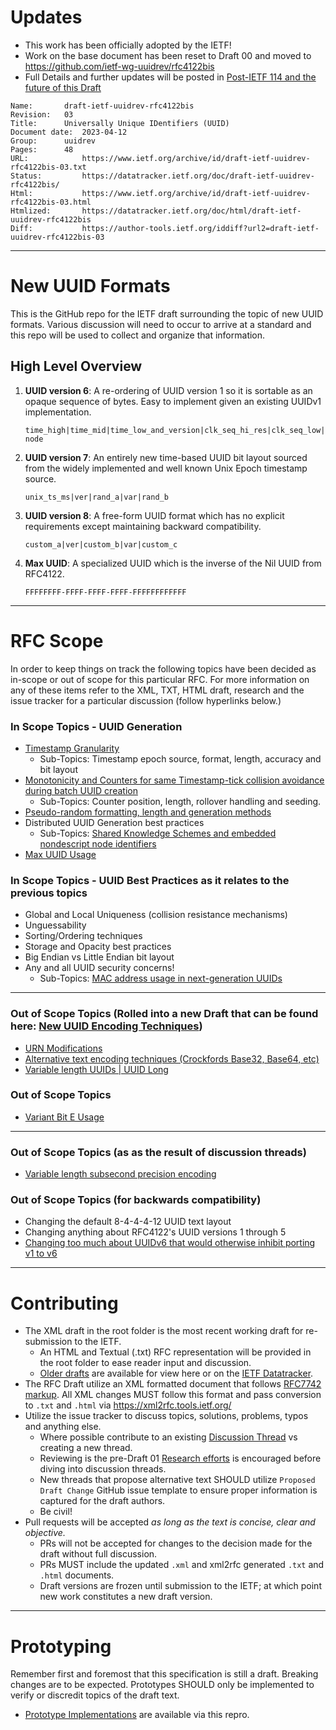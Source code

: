 # Updates

- This work has been officially adopted by the IETF!
- Work on the base document has been reset to Draft 00 and moved to https://github.com/ietf-wg-uuidrev/rfc4122bis
- Full Details and further updates will be posted in [Post-IETF 114 and the future of this Draft](https://github.com/uuid6/uuid6-ietf-draft/issues/122)

```
Name:		draft-ietf-uuidrev-rfc4122bis
Revision:	03
Title:		Universally Unique IDentifiers (UUID)
Document date:	2023-04-12
Group:		uuidrev
Pages:		48
URL:            https://www.ietf.org/archive/id/draft-ietf-uuidrev-rfc4122bis-03.txt
Status:         https://datatracker.ietf.org/doc/draft-ietf-uuidrev-rfc4122bis/
Html:           https://www.ietf.org/archive/id/draft-ietf-uuidrev-rfc4122bis-03.html
Htmlized:       https://datatracker.ietf.org/doc/html/draft-ietf-uuidrev-rfc4122bis
Diff:           https://author-tools.ietf.org/iddiff?url2=draft-ietf-uuidrev-rfc4122bis-03
```

---

# New UUID Formats
This is the GitHub repo for the IETF draft surrounding the topic of new UUID formats.
Various discussion will need to occur to arrive at a standard and this repo will be used to collect and organize that information.

## High Level Overview
1. **UUID version 6**: A re-ordering of UUID version 1 so it is sortable as an opaque sequence of bytes. Easy to implement given an existing UUIDv1 implementation.

    `time_high|time_mid|time_low_and_version|clk_seq_hi_res|clk_seq_low|node`
2. **UUID version 7**: An entirely new time-based UUID bit layout sourced from the widely implemented and well known Unix Epoch timestamp source.

    `unix_ts_ms|ver|rand_a|var|rand_b`

3. **UUID version 8**: A free-form UUID format which has no explicit requirements except maintaining backward compatibility.

    `custom_a|ver|custom_b|var|custom_c`

5. **Max UUID**: A specialized UUID which is the inverse of the Nil UUID from RFC4122.

    `FFFFFFFF-FFFF-FFFF-FFFF-FFFFFFFFFFFF`

---

# RFC Scope
In order to keep things on track the following topics have been decided as in-scope or out of scope for this particular RFC.
For more information on any of these items refer to the XML, TXT, HTML draft, research and the issue tracker for a particular discussion (follow hyperlinks below.)

### In Scope Topics - UUID Generation
- [Timestamp Granularity](https://github.com/uuid6/uuid6-ietf-draft/issues/23)
   - Sub-Topics: Timestamp epoch source, format, length, accuracy and bit layout
- [Monotonicity and Counters for same Timestamp-tick collision avoidance during batch UUID creation](https://github.com/uuid6/uuid6-ietf-draft/issues/60)
   - Sub-Topics: Counter position, length, rollover handling and seeding.
- [Pseudo-random formatting, length and generation methods](https://github.com/uuid6/uuid6-ietf-draft/issues/55)
- Distributed UUID Generation best practices
  - Sub-Topics: [Shared Knowledge Schemes and embedded nondescript node identifiers](https://github.com/uuid6/uuid6-ietf-draft/issues/36) 
- [Max UUID Usage](https://github.com/uuid6/uuid6-ietf-draft/issues/62)

### In Scope Topics - UUID Best Practices as it relates to the previous topics
- Global and Local Uniqueness (collision resistance mechanisms)
- Unguessability
- Sorting/Ordering techniques
- Storage and Opacity best practices
- Big Endian vs Little Endian bit layout
- Any and all UUID security concerns!
  - Sub-Topics: [MAC address usage in next-generation UUIDs](https://github.com/uuid6/uuid6-ietf-draft/issues/13)


---

### Out of Scope Topics (Rolled into a new Draft that can be found here: [New UUID Encoding Techniques](https://github.com/uuid6/new-uuid-encoding-techniques-ietf-draft))
- [URN Modifications](https://github.com/uuid6/new-uuid-encoding-techniques-ietf-draft/issues/4)
- [Alternative text encoding techniques (Crockfords Base32, Base64, etc)](https://github.com/uuid6/new-uuid-encoding-techniques-ietf-draft/issues/3)
- [Variable length UUIDs | UUID Long](https://github.com/uuid6/new-uuid-encoding-techniques-ietf-draft/issues/2)

### Out of Scope Topics
- [Variant Bit E Usage](https://github.com/uuid6/uuid6-ietf-draft/issues/26)

---

### Out of Scope Topics (as as the result of discussion threads)
- [Variable length subsecond precision encoding](https://github.com/uuid6/uuid6-ietf-draft/issues/24)

### Out of Scope Topics (for backwards compatibility)
- Changing the default 8-4-4-4-12 UUID text layout
- Changing anything about RFC4122's UUID versions 1 through 5
- [Changing too much about UUIDv6 that would otherwise inhibit porting v1 to v6](https://github.com/uuid6/uuid6-ietf-draft/issues/52)

---

# Contributing
- The XML draft in the root folder is the most recent working draft for re-submission to the IETF.
  - An HTML and Textual (.txt) RFC representation will be provided in the root folder to ease reader input and discussion.
  - [Older drafts](https://github.com/uuid6/uuid6-ietf-draft/tree/master/old%20drafts) are available for view here or on the [IETF Datatracker](https://datatracker.ietf.org/doc/draft-peabody-dispatch-new-uuid-format/).
- The RFC Draft utilize an XML formatted document that follows [RFC7742 markup](https://xml2rfc.tools.ietf.org/rfc7749.html). All XML changes MUST follow this format and pass conversion to `.txt` and `.html` via https://xml2rfc.tools.ietf.org/
- Utilize the issue tracker to discuss topics, solutions, problems, typos and anything else.
  - Where possible contribute to an existing [Discussion Thread](https://github.com/uuid6/uuid6-ietf-draft/issues?q=is%3Aissue+is%3Aopen+label%3ADiscussion) vs creating a new thread.
  - Reviewing is the pre-Draft 01 [Research efforts](https://github.com/uuid6/uuid6-ietf-draft/tree/master/research) is encouraged before diving into discussion threads.
  - New threads that propose alternative text SHOULD utilize `Proposed Draft Change` GitHub issue template to ensure proper information is captured for the draft authors.
  - Be civil!
- Pull requests will be accepted  *as long as the text is concise, clear and objective.* 
  - PRs will not be accepted for changes to the decision made for the draft without full discussion. 
  - PRs MUST include the updated `.xml` and xml2rfc generated `.txt` and `.html` documents.
  - Draft versions are frozen until submission to the IETF; at which point new work constitutes a new draft version.

---

# Prototyping
Remember first and foremost that this specification is still a draft. Breaking changes are to be expected. Prototypes SHOULD only be implemented to verify or discredit topics of the draft text.
- [Prototype Implementations](https://github.com/uuid6/prototypes) are available via this repro.
